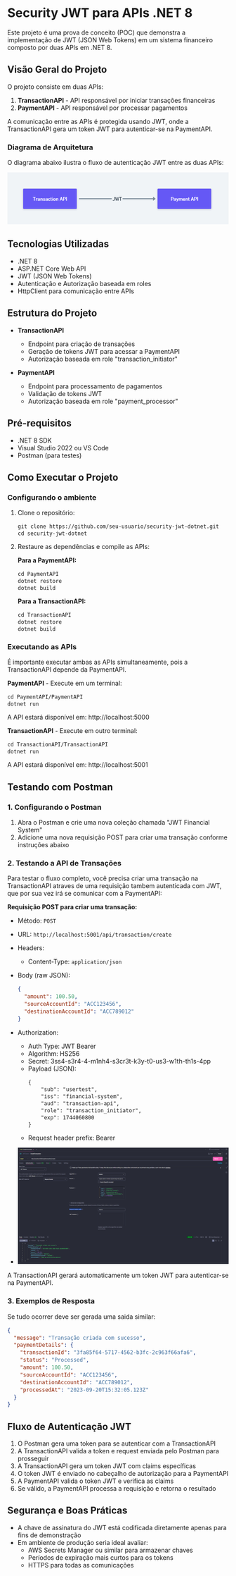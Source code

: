 # Security JWT para APIs .NET 8

Este projeto é uma prova de conceito (POC) que demonstra a implementação de JWT (JSON Web Tokens) em um sistema financeiro composto por duas APIs em .NET 8.

## Visão Geral do Projeto

O projeto consiste em duas APIs:

1. **TransactionAPI** - API responsável por iniciar transações financeiras
2. **PaymentAPI** - API responsável por processar pagamentos

A comunicação entre as APIs é protegida usando JWT, onde a TransactionAPI gera um token JWT para autenticar-se na PaymentAPI.

### Diagrama de Arquitetura

O diagrama abaixo ilustra o fluxo de autenticação JWT entre as duas APIs:

![Diagrama de Fluxo JWT](images/jwt-flow-diagram.png)

## Tecnologias Utilizadas

- .NET 8
- ASP.NET Core Web API
- JWT (JSON Web Tokens)
- Autenticação e Autorização baseada em roles
- HttpClient para comunicação entre APIs

## Estrutura do Projeto

- **TransactionAPI**
  - Endpoint para criação de transações
  - Geração de tokens JWT para acessar a PaymentAPI
  - Autorização baseada em role "transaction_initiator"

- **PaymentAPI**
  - Endpoint para processamento de pagamentos
  - Validação de tokens JWT
  - Autorização baseada em role "payment_processor"

## Pré-requisitos

- .NET 8 SDK
- Visual Studio 2022 ou VS Code
- Postman (para testes)

## Como Executar o Projeto

### Configurando o ambiente

1. Clone o repositório:
   ```
   git clone https://github.com/seu-usuario/security-jwt-dotnet.git
   cd security-jwt-dotnet
   ```

2. Restaure as dependências e compile as APIs:

   **Para a PaymentAPI:**
   ```
   cd PaymentAPI
   dotnet restore
   dotnet build
   ```

   **Para a TransactionAPI:**
   ```
   cd TransactionAPI
   dotnet restore
   dotnet build
   ```

### Executando as APIs

É importante executar ambas as APIs simultaneamente, pois a TransactionAPI depende da PaymentAPI.

**PaymentAPI** - Execute em um terminal:
```
cd PaymentAPI/PaymentAPI
dotnet run
```
A API estará disponível em: http://localhost:5000

**TransactionAPI** - Execute em outro terminal:
```
cd TransactionAPI/TransactionAPI
dotnet run
```
A API estará disponível em: http://localhost:5001

## Testando com Postman

### 1. Configurando o Postman

1. Abra o Postman e crie uma nova coleção chamada "JWT Financial System"
2. Adicione uma nova requisição POST para criar uma transação conforme instruções abaixo

### 2. Testando a API de Transações

Para testar o fluxo completo, você precisa criar uma transação na TransactionAPI atraves de uma requisição tambem autenticada com JWT, que por sua vez irá se comunicar com a PaymentAPI:

**Requisição POST para criar uma transação:**
- Método: `POST`
- URL: `http://localhost:5001/api/transaction/create`
- Headers:
  - Content-Type: `application/json`
- Body (raw JSON):
  ```json
  {
    "amount": 100.50,
    "sourceAccountId": "ACC123456",
    "destinationAccountId": "ACC789012"
  }
  ```
- Authorization:
    - Auth Type: JWT Bearer
    - Algorithm: HS256
    - Secret: 3ss4-s3r4-4-m1nh4-s3cr3t-k3y-t0-us3-w1th-th1s-4pp
    - Payload (JSON):
        ```
        {
            "sub": "usertest",
            "iss": "financial-system",
            "aud": "transaction-api",
            "role": "transaction_initiator",
            "exp": 1744060800 
        }
        ```
    - Request header prefix: Bearer

- ![Visao Completa do Postman](images/complete-test-postman.png)


A TransactionAPI gerará automaticamente um token JWT para autenticar-se na PaymentAPI.

### 3. Exemplos de Resposta

Se tudo ocorrer deve ser gerada uma saida similar:

```json
{
  "message": "Transação criada com sucesso",
  "paymentDetails": {
    "transactionId": "3fa85f64-5717-4562-b3fc-2c963f66afa6",
    "status": "Processed",
    "amount": 100.50,
    "sourceAccountId": "ACC123456",
    "destinationAccountId": "ACC789012",
    "processedAt": "2023-09-20T15:32:05.123Z"
  }
}
```

## Fluxo de Autenticação JWT

1. O Postman gera uma token para se autenticar com a TransactionAPI 
2. A TransactionAPI valida a token e request enviada pelo Postman para prosseguir
3. A TransactionAPI gera um token JWT com claims específicas
4. O token JWT é enviado no cabeçalho de autorização para a PaymentAPI
5. A PaymentAPI valida o token JWT e verifica as claims
6. Se válido, a PaymentAPI processa a requisição e retorna o resultado

## Segurança e Boas Práticas

- A chave de assinatura do JWT está codificada diretamente apenas para fins de demonstração
- Em ambiente de produção seria ideal avaliar:
  - AWS Secrets Manager ou similar para armazenar chaves
  - Períodos de expiração mais curtos para os tokens
  - HTTPS para todas as comunicações